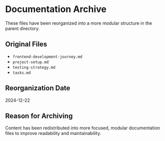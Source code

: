 # Documentation Archive

These files have been reorganized into a more modular structure in the parent directory.

## Original Files
- `frontend-development-journey.md`
- `project-setup.md`
- `testing-strategy.md`
- `tasks.md`

## Reorganization Date
2024-12-22

## Reason for Archiving
Content has been redistributed into more focused, modular documentation files to improve readability and maintainability.
